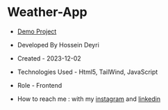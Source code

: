 # Weather-App

- [Demo Project](https://hossein-deyri.github.io/First-Project/)

- Developed By Hossein Deyri

- Created - 2023-12-02

- Technologies Used - Html5, TailWind, JavaScript

- Role - Frontend

- How to reach me : with my [instagram](https://www.instagram.com/hossein.deyri_web) and [linkedin](https://www.linkedin.com/in/hossein-deyri)
